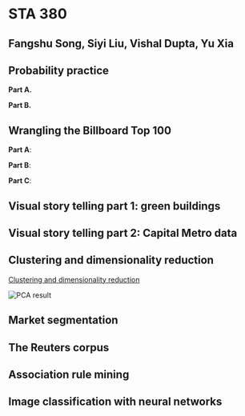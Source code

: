 # STA 380
## Fangshu Song, Siyi Liu, Vishal Dupta, Yu Xia


## Probability practice

__Part A.__ 


__Part B.__ 



## Wrangling the Billboard Top 100  

__Part A__:    



__Part B__: 



__Part C__: 



## Visual story telling part 1: green buildings


## Visual story telling part 2: Capital Metro data



## Clustering and dimensionality reduction  

<a href="https://github.com/dongdanyu/ml_final_project/blob/main/clustering_dimensionality_reduction/clustering.ipynb">Clustering and dimensionality reduction</a>

![PCA result](pca.png)



## Market segmentation


## The Reuters corpus  



## Association rule mining




## Image classification with neural networks


